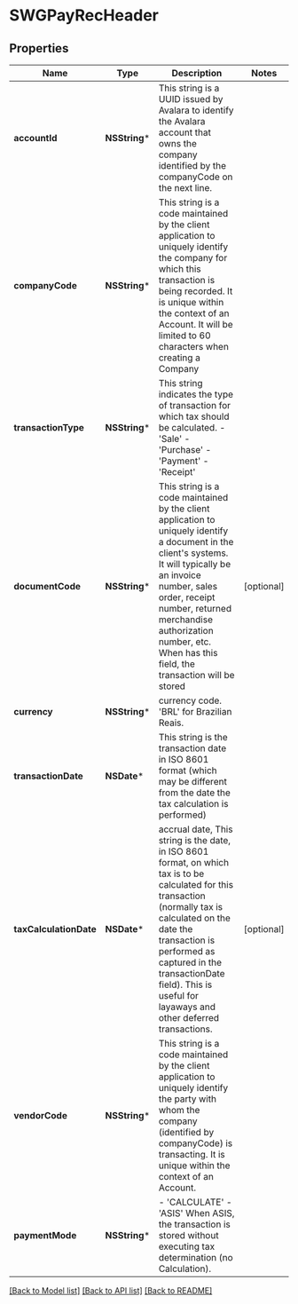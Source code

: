 # SWGPayRecHeader

## Properties
Name | Type | Description | Notes
------------ | ------------- | ------------- | -------------
**accountId** | **NSString*** | This string is a UUID issued by Avalara to identify the Avalara account that owns the company identified by the companyCode on the next line. | 
**companyCode** | **NSString*** | This string is a code maintained by the client application to uniquely identify the company for which this transaction is being recorded. It is unique within the context of an Account. It will be limited to 60 characters when creating a Company | 
**transactionType** | **NSString*** | This string indicates the type of transaction for which tax should be calculated. - &#39;Sale&#39; - &#39;Purchase&#39; - &#39;Payment&#39; - &#39;Receipt&#39;  | 
**documentCode** | **NSString*** | This string is a code maintained by the client application to uniquely identify a document in the client&#39;s systems. It will typically be an invoice number, sales order, receipt number, returned merchandise authorization number, etc. When has this field, the transaction will be stored | [optional] 
**currency** | **NSString*** | currency code. &#39;BRL&#39; for Brazilian Reais. | 
**transactionDate** | **NSDate*** | This string is the transaction date in ISO 8601 format (which may be different from the date the tax calculation is performed) | 
**taxCalculationDate** | **NSDate*** | accrual date, This string is the date, in ISO 8601 format, on which tax is to be calculated for this transaction (normally tax is calculated on the date the transaction is performed as captured in the transactionDate field). This is useful for layaways and other deferred transactions. | [optional] 
**vendorCode** | **NSString*** | This string is a code maintained by the client application to uniquely identify the party with whom the company (identified by companyCode) is transacting. It is unique within the context of an Account. | 
**paymentMode** | **NSString*** | - &#39;CALCULATE&#39; - &#39;ASIS&#39; When ASIS, the transaction is stored without executing tax determination (no Calculation).  | 

[[Back to Model list]](../README.md#documentation-for-models) [[Back to API list]](../README.md#documentation-for-api-endpoints) [[Back to README]](../README.md)



